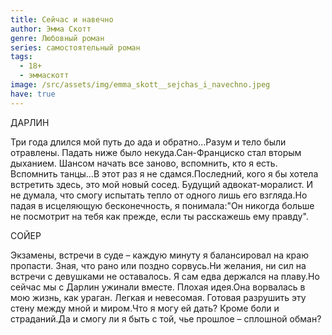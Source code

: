 ```yaml
---
title: Сейчас и навечно
author: Эмма Скотт
genre: Любовный роман
series: самостоятельный роман
tags:
  - 18+
  - эммаскотт
image: /src/assets/img/emma_skott__sejchas_i_navechno.jpeg
have: true
---
```

ДАРЛИН

Три года длился мой путь до ада и обратно…Разум и тело были отравлены. Падать ниже было некуда.Сан-Франциско стал вторым дыханием. Шансом начать все заново, вспомнить, кто я есть. Вспомнить танцы…В этот раз я не сдамся.Последний, кого я бы хотела встретить здесь, это мой новый сосед. Будущий адвокат-моралист. И не думала, что смогу испытать тепло от одного лишь его взгляда.Но падая в исцеляющую бесконечность, я понимала:"Он никогда больше не посмотрит на тебя как прежде, если ты расскажешь ему правду".

СОЙЕР

Экзамены, встречи в суде – каждую минуту я балансировал на краю пропасти. Зная, что рано или поздно сорвусь.Ни желания, ни сил на встречи с девушками не оставалось. Я сам едва держался на плаву.Но сейчас мы с Дарлин ужинали вместе. Плохая идея.Она ворвалась в мою жизнь, как ураган. Легкая и невесомая. Готовая разрушить эту стену между мной и миром.Что я могу ей дать? Кроме боли и страданий.Да и смогу ли я быть с той, чье прошлое – сплошной обман?
